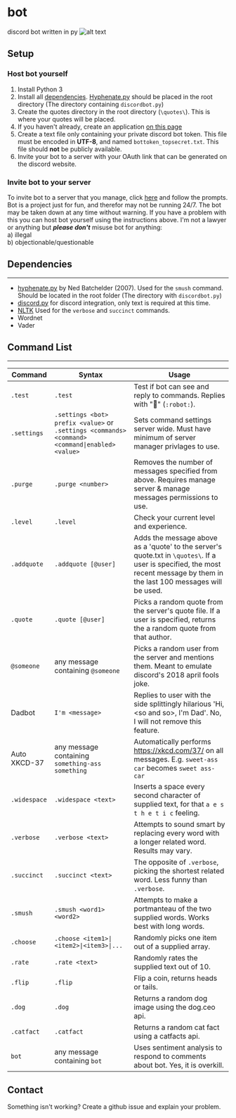 # bot
discord bot written in py
![alt text](https://raw.githubusercontent.com/leaharboreal/bot/master/banner.png "banner")

## Setup
### Host bot yourself
1. Install Python 3
2. Install all [dependencies](https://github.com/leaharboreal/bot#dependencies).
[Hyphenate.py](https://nedbatchelder.com/code/modules/hyphenate.html "Ned Batchelder's Webpage") should be placed in the root directory (The directory containing `discordbot.py`)
3. Create the quotes directory in the root directory (`\quotes\`). This is where your quotes will be placed.
5. If you haven't already, create an application [on this page](https://discordapp.com/developers/applications/me "Discord Developer")
4. Create a text file only containing your private discord bot token. This file must be encoded in **UTF-8**, and named `bottoken_topsecret.txt`. This file should **not** be publicly available.
6. Invite your bot to a server with your OAuth link that can be generated on the discord website.

### Invite bot to your server
To invite bot to a server that you manage, click [here](https://discordapp.com/oauth2/authorize?client_id=426669660549677056&scope=bot "Invite bot") and follow the prompts. Bot is a project just for fun, and therefor may not be running 24/7. The bot may be taken down at any time without warning. If you have a problem with this you can host bot yourself using the instructions above. I'm not a lawyer or anything but _**please don't**_ misuse bot for anything:  
a) illegal  
b) objectionable/questionable  

## Dependencies
---
* [hyphenate.py](https://nedbatchelder.com/code/modules/hyphenate.html "Ned Batchelder's Webpage") by Ned Batchelder (2007). Used for the `smush` command. Should be located in the root folder (The directory with `discordbot.py`)
* [discord.py](https://github.com/Rapptz/discord.py "python3 -m pip install -U discord.py") for discord integration, only text is required at this time. 
* [NLTK](https://github.com/nltk/nltk "pip install -U nltk") Used for the `verbose` and `succinct` commands. 
 * Wordnet
 * Vader

## Command List
---
Command | Syntax | Usage
---|---|---
`.test`|`.test`|Test if bot can see and reply to commands. Replies with "🤖" (`:robot:`).
`.settings`|`.settings <bot> prefix <value>` or `.settings <commands> <command> <command\|enabled> <value>`|Sets command settings server wide. Must have minimum of server manager privlages to use. 
`.purge`|`.purge <number>`|Removes the number of messages specified from above. Requires manage server & manage messages permissions to use. 
`.level`|`.level`|Check your current level and experience. 
`.addquote`|`.addquote [@user]`|Adds the message above as a 'quote' to the server's quote.txt in `\quotes\`. If a user is specified, the most recent message by them in the last 100 messages will be used. 
`.quote`|`.quote [@user]`|Picks a random quote from the server's quote file. If a user is specified, returns the a random quote from that author.
`@someone`|any message containing `@someone`|Picks a random user from the server and mentions them. Meant to emulate discord's 2018 april fools joke. 
Dadbot|`I'm <message>`|Replies to user with the side splittingly hilarious 'Hi, \<so and so>, I'm Dad'. No, I will not remove this feature. 
Auto XKCD-37|any message containing `something-ass something`|Automatically performs https://xkcd.com/37/ on all messages. E.g. `sweet-ass car` becomes `sweet ass-car`
`.widespace`|`.widespace <text>`|Inserts a space every second character of supplied text, for that `a e s t h e t i c` feeling.
`.verbose`|`.verbose <text>`|Attempts to sound smart by replacing every word with a longer related word. Results may vary.
`.succinct`|`.succinct <text>`|The opposite of `.verbose`, picking the shortest related word. Less funny than `.verbose`.
`.smush`|`.smush <word1> <word2>`|Attempts to make a portmanteau of the two supplied words. Works best with long words.
`.choose`|`.choose <item1>\|<item2>\|<item3>\|...`|Randomly picks one item out of a supplied array. 
`.rate`|`.rate <text>`|Randomly rates the supplied text out of 10.
`.flip`|`.flip`|Flip a coin, returns heads or tails.
`.dog`|`.dog`|Returns a random dog image using the dog.ceo api.
`.catfact`|`.catfact`|Returns a random cat fact using a catfacts api.
`bot`|any message containing `bot`|Uses sentiment analysis to respond to comments about bot. Yes, it is overkill. 

## Contact
Something isn't working? Create a github issue and explain your problem. 
